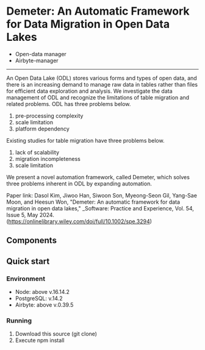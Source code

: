 # Demeter: An Automatic Framework for Data Migration in Open Data Lakes


* Open-data manager
* Airbyte-manager
***

An Open Data Lake (ODL) stores various forms and types of open data, and there is an increasing demand to manage raw data in tables rather than files for efficient data exploration and analysis.
We investigate the data management of ODL and recognize the limitations of table migration and related problems.
ODL has three problems below.
1. pre-processing complexity
2. scale limitation
3. platform dependency

Existing studies for table migration have three problems below.
1. lack of scalability
2. migration incompleteness
3. scale limitation

We present a novel automation framework, called Demeter, which solves three problems inherent in ODL by expanding automation.

Paper link: Dasol Kim, Jiwoo Han, Siwoon Son, Myeong-Seon Gil, Yang-Sae Moon, and Heesun Won, "Demeter: An automatic framework for data migration in open data lakes," _Software: Practice and Experience, Vol. 54, Issue 5, May 2024. (https://onlinelibrary.wiley.com/doi/full/10.1002/spe.3294)

## Components
## Quick start

### Environment
 - Node: above v.16.14.2
 - PostgreSQL: v.14.2
 - Airbyte: above v.0.39.5

### Running
1. Download this source (git clone)
2. Execute npm install


